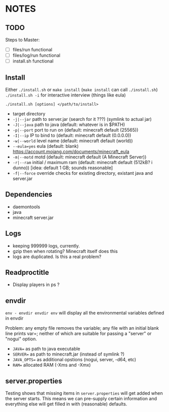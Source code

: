 NOTES
=====

TODO
----

Steps to Master:

* [ ] files/run functional
* [ ] files/log/run functional
* [ ] install.sh functional

Install
-------

Either `./install.sh` or `make install` (`make install` can call `./install.sh`)
`./install.sh -i` for interactive interview (things like eula)

`./install.sh [options] </path/to/install>`

* target directory
* `-j|--jar` path to server.jar (search for it ???) (symlink to actual jar)
* `-J|--java` path to java (default: whatever is in $PATH)
* `-p|--port` port to run on (default: minecraft default (25565))
* `-I|--ip` IP to bind to (default: minecraft default (0.0.0.0))
* `-w|--world` level name (default: minecraft default (world))
* `--eula=yes` eula (default: blank) https://account.mojang.com/documents/minecraft_eula
* `-m|--motd` motd (default: minecraft default (A Minecraft Server))
* `-r|--ram` initial / maximum ram (default: minecraft default (512kB? i dunno))
  [idea: default 1 GB; sounds reasonable]
* `-f|--force` override checks for existing directory, existant java and server.jar

Dependencies
------------

* daemontools
* java
* minecraft server.jar

Logs
----

* keeping 999999 logs, currently.
* gzip then when rotating? Minecraft itself does this
* logs are duplicated. Is this a real problem?

Readproctitle
-------------

* Display players in ps ?

envdir
------

`env - envdir envdir env` will display all the environmental variables defined in envdir

Problem: any empty file removes the variable; any file with an initial blank
line prints var=; neither of which are suitable for passing a "server" or
"nogui" option.

* `JAVA=` as path to java executable
* `SERVER=` as path to minecraft.jar (instead of symlink ?)
* `JAVA_OPTS=` as additional opstions (nogui, server, -d64, etc)
* `RAM=` allocated RAM (-Xms and -Xmx)

server.properties
-----------------

Testing shows that missing items in `server.properties` will get added when the
server starts. This means we can pre-supply certain information and everything
else will get filled in with (reasonable) defaults.
